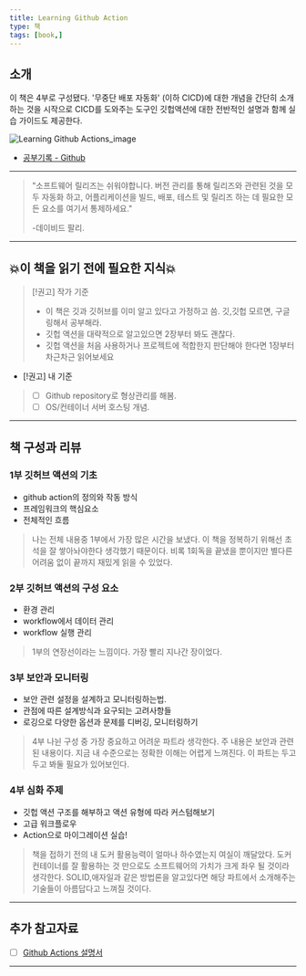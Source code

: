 ```yaml
---
title: Learning Github Action
type: 책
tags: [book,]
---
```


## 소개
이 책은 4부로 구성됐다. 
'무중단 배포 자동화' (이하 CICD)에 대한 개념을 간단히 소개하는 것을 시작으로
CICD를 도와주는 도구인 깃헙액션에 대한 전반적인 설명과 함께 실습 가이드도 제공한다.

![Learning Github Actions_image](https://www.oreilly.com/library/view/learning-github-actions/9781098131067/)
- [공부기록 - Github](https://github.com/ruukr8080/my-docs/tree/main/%EA%B3%B5%EB%B6%80%EA%B8%B0%EB%A1%9D/Github)

---
>	"소프트웨어 릴리즈는 쉬워야합니다. 버전 관리를 통해 릴리즈와 관련된 것을 모두 자동화 하고,
>	 어플리케이션을 빌드, 배포, 테스트 및 릴리즈 하는 데 필요한 모든 요소를 여기서 통제하세요."
>	
>	 -데이비드 팔리.

---

## 💥이 책을 읽기 전에 필요한 지식💥

> [!권고] 작가 기준 
> - 이 책은 깃과 깃허브를 이미 알고 있다고 가정하고 씀. 깃,깃헙 모르면, 구글링해서 공부해라.
> - 깃헙 액션을 대략적으로 알고있으면 2장부터 봐도 괜찮다.
> - 깃헙 액션을 처음 사용하거나 프로젝트에 적합한지 판단해야 한다면 1장부터 차근차근 읽어보세요
- [!권고] 내 기준
> - [ ] Github repository로 형상관리를 해봄.
> - [ ] OS/컨테이너 서버 호스팅 개념.

---

## 책 구성과 리뷰

### 1부 깃허브 액션의 기초
- github action의 정의와 작동 방식
- 프레임워크의 핵심요소
- 전체적인 흐름

> 나는 전체 내용중 1부에서 가장 많은 시간을 보냈다.
> 이 책을 정복하기 위해선 초석을 잘 쌓아놔야한다 생각했기 때문이다.
> 비록 1회독을 끝냈을 뿐이지만 별다른 어려움 없이 끝까지 재밌게 읽을 수 있었다.

### 2부 깃허브 액션의 구성 요소
- 환경 관리
- workflow에서 데이터 관리
- workflow 실행 관리

> 1부의 연장선이라는 느낌이다.
> 가장 빨리 지나간 장이었다.

### 3부 보안과 모니터링
- 보안 관련 설정을 설계하고 모니터링하는법.
- 관점에 따른 설계방식과 요구되는 고려사항들
- 로깅으로 다양한 옵션과 문제를 디버깅, 모니터링하기

> 4부 나뉜 구성 중 가장 중요하고 어려운 파트라 생각한다.
> 주 내용은 보안과 관련 된 내용이다.
> 지금 내 수준으로는 정확한 이해는 어렵게 느껴진다.
> 이 파트는 두고두고 봐둘 필요가 있어보인다.

### 4부 심화 주제
- 깃헙 액션 구조를 해부하고 액션 유형에 따라 커스텀해보기
- 고급 워크플로우 
- Action으로 마이그레이션 실습!

> 책을 접하기 전의 내 도커 활용능력이 얼마나 하수였는지 여실이 깨달았다.
> 도커 컨테이너를 잘 활용하는 것 만으로도 
> 소프트웨어의 가치가 크게 좌우 될 것이라 생각한다.
> SOLID,애자일과 같은 방법론을 알고있다면
> 해당 파트에서 소개해주는 기술들이 아름답다고 느껴질 것이다.

---
## 추가 참고자료
- [ ] [Github Actions 설명서](https://docs.github.com/ko/actions)

---
